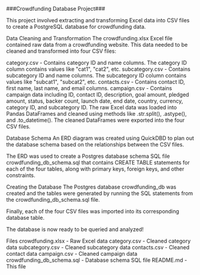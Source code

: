 ###Crowdfunding Database Project###

This project involved extracting and transforming Excel data into CSV files to create a PostgreSQL database for crowdfunding data.

Data Cleaning and Transformation
The crowdfunding.xlsx Excel file contained raw data from a crowdfunding website. This data needed to be cleaned and transformed into four CSV files:

category.csv - Contains category ID and name columns. The category ID column contains values like "cat1", "cat2", etc.
subcategory.csv - Contains subcategory ID and name columns. The subcategory ID column contains values like "subcat1", "subcat2", etc.
contacts.csv - Contains contact ID, first name, last name, and email columns.
campaign.csv - Contains campaign data including ID, contact ID, description, goal amount, pledged amount, status, backer count, launch date, end date, country, currency, category ID, and subcategory ID.
The raw Excel data was loaded into Pandas DataFrames and cleaned using methods like .str.split(), .astype(),  and .to_datetime(). The cleaned DataFrames were exported into the four CSV files.

Database Schema
An ERD diagram was created using QuickDBD to plan out the database schema based on the relationships between the CSV files.

The ERD was used to create a Postgres database schema SQL file crowdfunding_db_schema.sql that contains CREATE TABLE statements for each of the four tables, along with primary keys, foreign keys, and other constraints.

Creating the Database
The Postgres database crowdfunding_db was created and the tables were generated by running the SQL statements from the crowdfunding_db_schema.sql file.

Finally, each of the four CSV files was imported into its corresponding database table.

The database is now ready to be queried and analyzed!

Files
crowdfunding.xlsx - Raw Excel data
category.csv - Cleaned category data
subcategory.csv - Cleaned subcategory data
contacts.csv - Cleaned contact data
campaign.csv - Cleaned campaign data
crowdfunding_db_schema.sql - Database schema SQL file
README.md - This file
